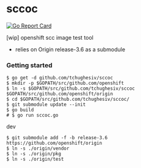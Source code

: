 # sccoc

[![Go Report Card](https://goreportcard.com/badge/github.com/tchughesiv/sccoc)](https://goreportcard.com/report/github.com/tchughesiv/sccoc)

[wip] openshift scc image test tool

 - relies on Origin release-3.6 as a submodule

### Getting started

```shell
$ go get -d github.com/tchughesiv/sccoc
$ mkdir -p $GOPATH/src/github.com/openshift
$ ln -s $GOPATH/src/github.com/tchughesiv/sccoc $GOPATH/src/github.com/openshift/origin
$ cd $GOPATH/src/github.com/tchughesiv/sccoc/
$ git submodule update --init
$ go build
# $ go run sccoc.go
```

dev
```shell
$ git submodule add -f -b release-3.6 https://github.com/openshift/origin
$ ln -s ./origin/vendor
$ ln -s ./origin/pkg
$ ln -s ./origin/test
```
